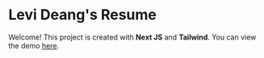 # Levi Deang's Resume

Welcome! This project is created with **Next JS** and **Tailwind**.
You can view the demo [here](https://resume.levideang.dev/).
